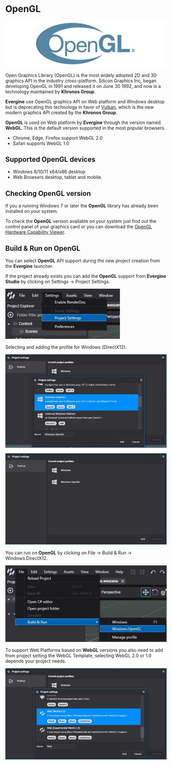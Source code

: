 # OpenGL

![OpenGL API](images/opengl.jpg)

Open Graphics Library (OpenGL) is the most widely adopted 2D and 3D graphics API in the industry cross-platform.
Silicon Graphics Inc, began developing OpenGL in 1991 and released it on June 30 1992, and now is a technology maintained by **Khronos Group**.

**Evergine** use OpenGL graphics API on Web platform and Windows desktop but is deprecating this technology in favor of [Vulkan](vulkan.md), which is the new modern graphics API created by the **Khronos Group**.

**OpenGL** is used on Web platform by **Evergine** through the version named **WebGL**. This is the default version supported in the most popular browsers.

* Chrome, Edge, Firefox support WebGL 2.0
* Safari supports WebGL 1.0

## Supported OpenGL devices

* Windows 8/10/11 x64/x86 desktop
* Web Browsers desktop, tablet and mobile.

## Checking OpenGL version

If you a running Windows 7 or later the **OpenGL** library has already been installed on your system.

To check the **OpenGL** version available on your system just find out the control panel of your graphics card or you can download the [OpenGL Hardware Capability Viewer](https://opengl.gpuinfo.org/download.php).

## Build & Run on OpenGL

You can select **OpenGL** API support during the new project creation from the **Evergine** launcher.

If the project already exists you can add the **OpenGL** support from **Evergine Studio** by clicking on Settings -> Project Settings.

![Settings](images/dx12_support_0.jpg)

Selecting and adding the profile for Windows (DirectX12).

![Settings](images/gl_support_1.jpg)

![Settings](images/gl_support_2.jpg)

You can run on **OpenGL** by clicking on File -> Build & Run -> Windows.DirectX12.

![Settings](images/gl_support_3.jpg)

To support Web Platforms based on **WebGL** versions you also need to add from project setting the WebGL Template, selecting WebGL 2.0 or 1.0 depends your project needs.

![Settings](images/gl_support_4.jpg)